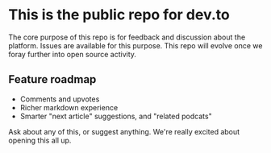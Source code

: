 # This is the public repo for dev.to

The core purpose of this repo is for feedback and discussion about the platform. Issues are available for this purpose. This repo will evolve once we foray further into open source activity.

## Feature roadmap

- Comments and upvotes
- Richer markdown experience
- Smarter "next article" suggestions, and "related podcats"

Ask about any of this, or suggest anything. We're really excited about opening this all up.
